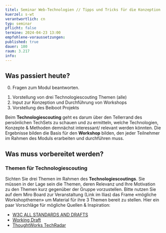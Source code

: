 ```yaml
---
titel: Seminar Web-Technologien // Tipps und Tricks für die Konzeption und Durchführung von Workshops
kuerzel: s-wt
verantwortlich: cn
typ: seminar
pflicht: false
termine: 2024-04-23 13:00
empfohlene-voraussetzungen: 
published: true
dauer: 180
raum: 3.217
info: 
---
```


## Was passiert heute?
0. Fragen zum Modul beantworten.
<!--1. Vorstellung von drei eigenen Web-Dev Projekten (wer noch nicht vorgestellt hat, z.B. Herr Deimel, Frau Bertels)-->
<!-- 2. Zusammenfassung der wesentlichen Outcomes aus den Modulen Web-Architekturen und «Sicherheit, Privatsphäre und Vertrauen» (Teilnehmer) -->
1. Vorstellung von drei Technologiescouting Themen (alle)
2. Input zur Konzeption und Durchführung von Workshops
3. Vorstellung des Beiboot Projekts
<!--2. Vorstellung der Ergebnisse aus Projekt 1 (Projektverantwortliche)-->



<!--4. Codereview des erarbeiteten Beiboot Projekts (alle, jeweils 3-5 Min) -->

Beim **Technologiescouting** geht es darum über den Tellerrand des persönlichen TechSets zu schauen und zu ermitteln, welche Technologien, Konzepte & Methoden demnächst interessant/ relevant werden könnten. Die Ergebnisse bilden die Basis für den **Workshop** bilden, den jeder Teilnehmer im Rahmen des Moduls erarbeiten und durchführen muss.

## Was muss vorbereitet werden?

<!-- ### Beiboot Projekt
Hier das Classrooom Assignment des [«Beiboot» Projekts](https://classroom.github.com/a/dZI7lhjO) und das zugehörige [Issue #1](https://github.com/mi-classroom/mi-master-wt-beiboot-2021/issues/1). Bitte alle relevanten Entscheidungen mit Hilfe des [Architecture decision record (ADR)](https://github.com/joelparkerhenderson/architecture_decision_record) dokumentieren. -->

### Themen für Technologiescouting
Sichten Sie drei Themen im Rahmen des **Technologiescoutings**. Sie müssen in der Lage sein die Themen, deren Relevanz und Ihre Motivation zu den Themen kurz gegenüber der Gruppe vorzustellen. Bitte nutzen Sie auf dem Miro Board zur Veranstaltung (Link im Ilias) das Frame «mögliche Workshopthemen» um Material für ihre 3 Themen bereit zu stellen. Hier ein paar Vorschläge für mögliche Quellen & Inspiration:
- [W3C ALL STANDARDS AND DRAFTS](https://www.w3.org/TR/)
- [Working Draft](http://workingdraft.de/)
- [ThoughtWorks TechRadar](https://www.thoughtworks.com/de/radar)

<!--
## Kleine Sprintaufgabe
Finden Sie mit dem Team Ihres Breakout Rooms eine (zeitgemäße) Website, die bei der Analyse der Startseite via [Google LightHouse](https://developers.google.com/web/tools/lighthouse) mit max. 70 Punkte pro Kriterium abschneidet. Analysieren Sie die Vorschläge für Performance und Best-Practices und erläutern Sie, was zu deren Optimierung zu tun ist.-->

<!-- wget -E -H -k -p https://google.com-->
